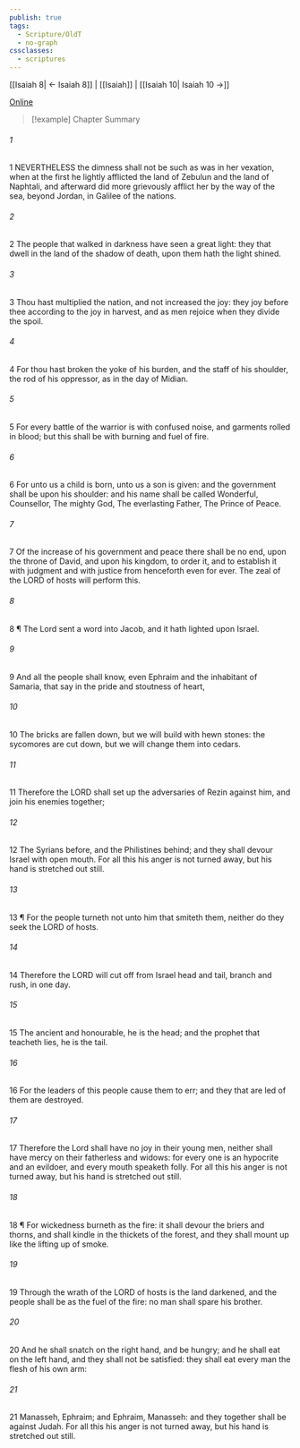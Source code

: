 ```yaml
---
publish: true
tags:
  - Scripture/OldT
  - no-graph
cssclasses:
  - scriptures
---
```

[[Isaiah 8| ← Isaiah 8]] | [[Isaiah]] | [[Isaiah 10| Isaiah 10 →]]

[Online](https://churchofjesuschrist.org/study/scriptures/ot/isa/9?lang=eng)

>[!example] Chapter Summary
>
###### 1
1 NEVERTHELESS the dimness shall not be such as was in her vexation, when at the first he lightly afflicted the land of Zebulun and the land of Naphtali, and afterward did more grievously afflict her by the way of the sea, beyond Jordan, in Galilee of the nations.
###### 2
2 The people that walked in darkness have seen a great light: they that dwell in the land of the shadow of death, upon them hath the light shined.
###### 3
3 Thou hast multiplied the nation, and not increased the joy: they joy before thee according to the joy in harvest, and as men rejoice when they divide the spoil.
###### 4
4 For thou hast broken the yoke of his burden, and the staff of his shoulder, the rod of his oppressor, as in the day of Midian.
###### 5
5 For every battle of the warrior is with confused noise, and garments rolled in blood; but this shall be with burning and fuel of fire.
###### 6
6 For unto us a child is born, unto us a son is given: and the government shall be upon his shoulder: and his name shall be called Wonderful, Counsellor, The mighty God, The everlasting Father, The Prince of Peace.
###### 7
7 Of the increase of his government and peace there shall be no end, upon the throne of David, and upon his kingdom, to order it, and to establish it with judgment and with justice from henceforth even for ever.  The zeal of the LORD of hosts will perform this.
###### 8
8 ¶ The Lord sent a word into Jacob, and it hath lighted upon Israel.
###### 9
9 And all the people shall know, even Ephraim and the inhabitant of Samaria, that say in the pride and stoutness of heart,
###### 10
10 The bricks are fallen down, but we will build with hewn stones: the sycomores are cut down, but we will change them into cedars.
###### 11
11 Therefore the LORD shall set up the adversaries of Rezin against him, and join his enemies together;
###### 12
12 The Syrians before, and the Philistines behind; and they shall devour Israel with open mouth.  For all this his anger is not turned away, but his hand is stretched out still.
###### 13
13 ¶ For the people turneth not unto him that smiteth them, neither do they seek the LORD of hosts.
###### 14
14 Therefore the LORD will cut off from Israel head and tail, branch and rush, in one day.
###### 15
15 The ancient and honourable, he is the head; and the prophet that teacheth lies, he is the tail.
###### 16
16 For the leaders of this people cause them to err; and they that are led of them are destroyed.
###### 17
17 Therefore the Lord shall have no joy in their young men, neither shall have mercy on their fatherless and widows: for every one is an hypocrite and an evildoer, and every mouth speaketh folly.  For all this his anger is not turned away, but his hand is stretched out still.
###### 18
18 ¶ For wickedness burneth as the fire: it shall devour the briers and thorns, and shall kindle in the thickets of the forest, and they shall mount up like the lifting up of smoke.
###### 19
19 Through the wrath of the LORD of hosts is the land darkened, and the people shall be as the fuel of the fire: no man shall spare his brother.
###### 20
20 And he shall snatch on the right hand, and be hungry; and he shall eat on the left hand, and they shall not be satisfied: they shall eat every man the flesh of his own arm:
###### 21
21 Manasseh, Ephraim; and Ephraim, Manasseh: and they together shall be against Judah.  For all this his anger is not turned away, but his hand is stretched out still.




